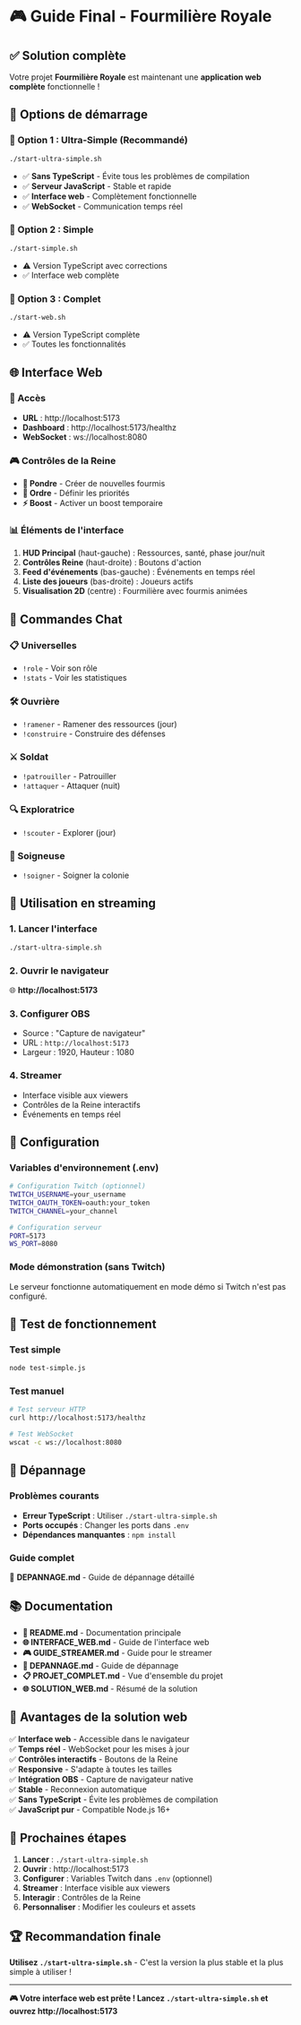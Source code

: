 # 🎮 Guide Final - Fourmilière Royale

## ✅ Solution complète

Votre projet **Fourmilière Royale** est maintenant une **application web complète** fonctionnelle !

## 🚀 Options de démarrage

### 🥇 Option 1 : Ultra-Simple (Recommandé)
```bash
./start-ultra-simple.sh
```
- ✅ **Sans TypeScript** - Évite tous les problèmes de compilation
- ✅ **Serveur JavaScript** - Stable et rapide
- ✅ **Interface web** - Complètement fonctionnelle
- ✅ **WebSocket** - Communication temps réel

### 🥈 Option 2 : Simple
```bash
./start-simple.sh
```
- ⚠️ Version TypeScript avec corrections
- ✅ Interface web complète

### 🥉 Option 3 : Complet
```bash
./start-web.sh
```
- ⚠️ Version TypeScript complète
- ✅ Toutes les fonctionnalités

## 🌐 Interface Web

### 📱 Accès
- **URL** : http://localhost:5173
- **Dashboard** : http://localhost:5173/healthz
- **WebSocket** : ws://localhost:8080

### 🎮 Contrôles de la Reine
- **🥚 Pondre** - Créer de nouvelles fourmis
- **📢 Ordre** - Définir les priorités
- **⚡ Boost** - Activer un boost temporaire

### 📊 Éléments de l'interface
1. **HUD Principal** (haut-gauche) : Ressources, santé, phase jour/nuit
2. **Contrôles Reine** (haut-droite) : Boutons d'action
3. **Feed d'événements** (bas-gauche) : Événements en temps réel
4. **Liste des joueurs** (bas-droite) : Joueurs actifs
5. **Visualisation 2D** (centre) : Fourmilière avec fourmis animées

## 💬 Commandes Chat

### 📋 Universelles
- `!role` - Voir son rôle
- `!stats` - Voir les statistiques

### 🛠️ Ouvrière
- `!ramener` - Ramener des ressources (jour)
- `!construire` - Construire des défenses

### ⚔️ Soldat
- `!patrouiller` - Patrouiller
- `!attaquer` - Attaquer (nuit)

### 🔍 Exploratrice
- `!scouter` - Explorer (jour)

### 💊 Soigneuse
- `!soigner` - Soigner la colonie

## 🎯 Utilisation en streaming

### 1. Lancer l'interface
```bash
./start-ultra-simple.sh
```

### 2. Ouvrir le navigateur
🌐 **http://localhost:5173**

### 3. Configurer OBS
- Source : "Capture de navigateur"
- URL : `http://localhost:5173`
- Largeur : 1920, Hauteur : 1080

### 4. Streamer
- Interface visible aux viewers
- Contrôles de la Reine interactifs
- Événements en temps réel

## 🔧 Configuration

### Variables d'environnement (.env)
```bash
# Configuration Twitch (optionnel)
TWITCH_USERNAME=your_username
TWITCH_OAUTH_TOKEN=oauth:your_token
TWITCH_CHANNEL=your_channel

# Configuration serveur
PORT=5173
WS_PORT=8080
```

### Mode démonstration (sans Twitch)
Le serveur fonctionne automatiquement en mode démo si Twitch n'est pas configuré.

## 🧪 Test de fonctionnement

### Test simple
```bash
node test-simple.js
```

### Test manuel
```bash
# Test serveur HTTP
curl http://localhost:5173/healthz

# Test WebSocket
wscat -c ws://localhost:8080
```

## 🐛 Dépannage

### Problèmes courants
- **Erreur TypeScript** : Utiliser `./start-ultra-simple.sh`
- **Ports occupés** : Changer les ports dans `.env`
- **Dépendances manquantes** : `npm install`

### Guide complet
📖 **DEPANNAGE.md** - Guide de dépannage détaillé

## 📚 Documentation

- **📖 README.md** - Documentation principale
- **🌐 INTERFACE_WEB.md** - Guide de l'interface web
- **🎮 GUIDE_STREAMER.md** - Guide pour le streamer
- **🔧 DEPANNAGE.md** - Guide de dépannage
- **📋 PROJET_COMPLET.md** - Vue d'ensemble du projet
- **🌐 SOLUTION_WEB.md** - Résumé de la solution

## 🎉 Avantages de la solution web

✅ **Interface web** - Accessible dans le navigateur  
✅ **Temps réel** - WebSocket pour les mises à jour  
✅ **Contrôles interactifs** - Boutons de la Reine  
✅ **Responsive** - S'adapte à toutes les tailles  
✅ **Intégration OBS** - Capture de navigateur native  
✅ **Stable** - Reconnexion automatique  
✅ **Sans TypeScript** - Évite les problèmes de compilation  
✅ **JavaScript pur** - Compatible Node.js 16+  

## 🎯 Prochaines étapes

1. **Lancer** : `./start-ultra-simple.sh`
2. **Ouvrir** : http://localhost:5173
3. **Configurer** : Variables Twitch dans `.env` (optionnel)
4. **Streamer** : Interface visible aux viewers
5. **Interagir** : Contrôles de la Reine
6. **Personnaliser** : Modifier les couleurs et assets

## 🏆 Recommandation finale

**Utilisez `./start-ultra-simple.sh`** - C'est la version la plus stable et la plus simple à utiliser !

---

**🎮 Votre interface web est prête ! Lancez `./start-ultra-simple.sh` et ouvrez http://localhost:5173**
